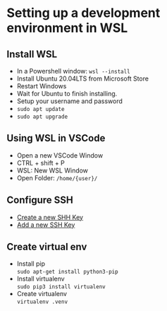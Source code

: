 # Setting up a development environment in WSL

## Install WSL
- In a Powershell window: `wsl --install`
- Install Ubuntu 20.04LTS from Microsoft Store
- Restart Windows
- Wait for Ubuntu to finish installing.
- Setup your username and password
- `sudo apt update`
- `sudo apt upgrade`

## Using WSL in VSCode
 - Open a new VSCode Window
 - CTRL + shift + P
 - WSL: New WSL Window
 - Open Folder: `/home/{user}/`

## Configure SSH
- [Create a new SHH Key](https://docs.github.com/en/authentication/connecting-to-github-with-ssh/generating-a-new-ssh-key-and-adding-it-to-the-ssh-agent)
- [Add a new SSH Key](https://docs.github.com/en/authentication/connecting-to-github-with-ssh/adding-a-new-ssh-key-to-your-github-account?platform=linux)

## Create virtual env
- Install pip<br>
`sudo apt-get install python3-pip`
- Install virtualenv<br>
`sudo pip3 install virtualenv`
- Create virtualenv<br>
`virtualenv .venv`
